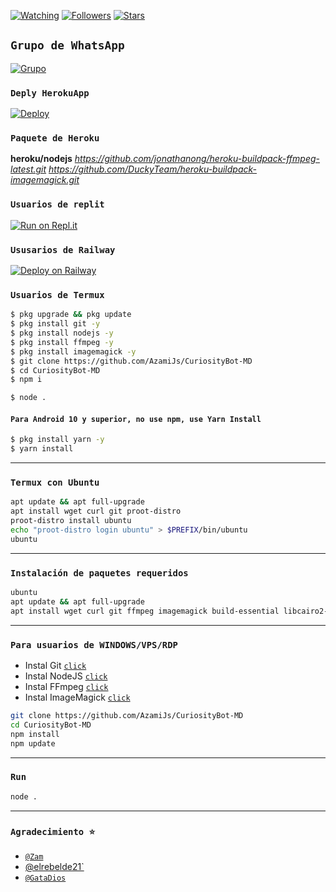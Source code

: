 <a href="https://github.com/azamijs/CuriosityBot-MD/watchers"><img title="Watching" src="https://img.shields.io/github/watchers/azamijs/CuriosityBot-MD?label=Watchers&color=blue&style=flat-square"></a>
<a href="https://github.com/azamijs/Curiosity"><img title="Followers" src="https://img.shields.io/github/followers/azamijs?color=blue&style=flat-square"></a>
<a href="https://github.com/azamijs/CuriosityBot-MD/stargazers/"><img title="Stars" src="https://img.shields.io/github/stars/azamijs/CuriosityBot-MD?color=red&style=flat-square"></a>
</p>

## `Grupo de WhatsApp`
<a href="https://chat.whatsapp.com/JAdp1tAPOCEJZWUeEVrnc7"><img title="Grupo" src="https://img.shields.io/badge/Whatsapp Group-green?colorA=%23ff0000&colorB=%23017e40&style=for-the-badge"></a>

### `Deply HerokuApp`
[![Deploy](https://www.herokucdn.com/deploy/button.svg)](https://heroku.com/deploy?template=https://github.com/AzamiJs/CuriosityBot-MD/)

### `Paquete de Heroku`
**heroku/nodejs**
_https://github.com/jonathanong/heroku-buildpack-ffmpeg-latest.git_
_https://github.com/DuckyTeam/heroku-buildpack-imagemagick.git_

### `Usuarios de replit`
[![Run on Repl.it](https://repl.it/badge/github/AzamiJs/CuriosityBot-MD)](https://repl.it/github/AzamiJs/CuriosityBot-MD)

### `Ususarios de Railway`
[![Deploy on Railway](https://railway.app/button.svg)](https://railway.app)

### `Usuarios de Termux`
```bash
$ pkg upgrade && pkg update
$ pkg install git -y
$ pkg install nodejs -y
$ pkg install ffmpeg -y
$ pkg install imagemagick -y
$ git clone https://github.com/AzamiJs/CuriosityBot-MD
$ cd CuriosityBot-MD
$ npm i 
```
```bash
$ node .
```

#### `Para Android 10 y superior, no use npm, use Yarn Install`
```bash
$ pkg install yarn -y
$ yarn install
```
---------

### `Termux con Ubuntu`

```bash
apt update && apt full-upgrade
apt install wget curl git proot-distro
proot-distro install ubuntu
echo "proot-distro login ubuntu" > $PREFIX/bin/ubuntu
ubuntu
```
---------

### `Instalación de paquetes requeridos`

```bash
ubuntu
apt update && apt full-upgrade
apt install wget curl git ffmpeg imagemagick build-essential libcairo2-dev libpango1.0-dev libjpeg-dev libgif-dev librsvg2-dev dbus-x11 ffmpeg2theora ffmpegfs ffmpegthumbnailer ffmpegthumbnailer-dbg ffmpegthumbs libavcodec-devev librsvg2-dev dbus-x11 ffmpeg2theora ffmpegfs ffmpegthumbnailer ffmpegthumbnailer-dbg ffmpegthumbs libavcodec-dev libavcodec-extra libavcodec-extra58 libavdevice-dev libavdevice58 libavfilter-dev libavfilter-extra libavfilter-extra7 libavformat-dev libavformat58 libavifile-0.7-bin libavifile-0.7-common libavifile-0.7c2 libavresample-dev libavresample4 libavutil-dev libavutil56 libpostproc-dev libpostproc55 graphicsmagick graphicsmagick-dbg graphicsmagick-imagemagick-compat graphicsmagick-libmagick-dev-compat groff imagemagick-6.q16hdri imagemagick-common libchart-gnuplot-perl libgraphics-magick-perl libgraphicsmagick++-q16-12 libgraphicsmagick++1-dev
```
---------

### `Para usuarios de WINDOWS/VPS/RDP`

* Instal Git [`click`](https://git-scm.com/downloads)
* Instal NodeJS [`click`](https://nodejs.org/en/download)
* Instal FFmpeg [`click`](https://ffmpeg.org/download.html)
* Instal ImageMagick [`click`](https://imagemagick.org/script/download.php)
```bash
git clone https://github.com/AzamiJs/CuriosityBot-MD
cd CuriosityBot-MD
npm install
npm update
```
---------

### `Run`

```bash
node .
```

---------

### `Agradecimiento ⭐`
* [`@Zam`](https://github.com/AzamiJs)
* [@elrebelde21`](https://github.com/elrebelde21)
* [`@GataDios`](https://github.com/GataNina-Li)
